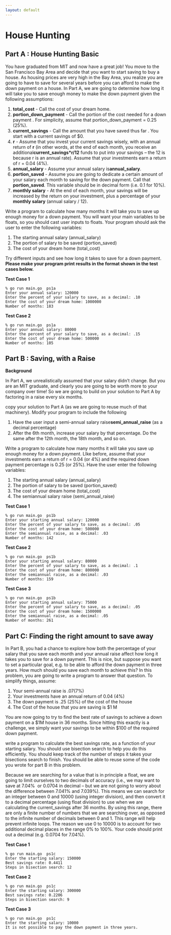 ```yaml
---
layout: default
---
```


# House Hunting


## Part A : House Hunting Basic

You have graduated from MIT and now have a great job! You move to the San Francisco Bay Area and
decide that you want to start saving to buy a house. As housing prices are very high in the Bay Area,
you realize you are going to have to save for several years before you can afford to make the down
payment on a house. In Part A, we are going to determine how long it will take you to save enough
money to make the down payment given the following assumptions:

1. **​total_cost** - Call the cost of your dream home ​.
2. **​portion_down_payment** -  Call the portion of the cost needed for a down payment ​. For
simplicity, assume that portion_down_payment = 0.25 (25%).
3. **current_savings​** - Call the amount that you have saved thus far ​. You start with a current
savings of $0.
4. **​r** - Assume that you invest your current savings wisely, with an annual return of **​r** ​(in other words,
at the end of each month, you receive an additional ​**current_savings*r/12**​ funds to put into
your savings – the 12 is because ​r​ is an annual rate). Assume that your investments earn a
return of r = 0.04 (4%).
5. **annual_salary** - Assume your annual salary is ​**annual_salary**​.
6. **​portion_saved​** - Assume you are going to dedicate a certain amount of your salary each month to saving for
the down payment. Call that **​portion_saved​**. This variable should be in decimal form (i.e. 0.1
for 10%).
7. **​monthly salary** - At the end of each month, your savings will be increased by the return on your investment,
plus a percentage of your **​monthly salary** ​(annual salary / 12).



Write a program to calculate how many months it will take you to save up enough money for a down
payment. You will want your main variables to be floats, so you should cast user inputs to floats.
Your program should ask the user to enter the following variables:
1. The starting annual salary (annual_salary)
2. The portion of salary to be saved (portion_saved)
3. The cost of your dream home (total_cost)

Try different inputs and see how long it takes to save for a down payment. **​Please make your
program print results in the format shown in the test cases below.**

**Test Case 1**
```
% go run main.go  ps1a
Enter your annual salary:​ 120000
Enter the percent of your salary to save, as a decimal:​ .10
Enter the cost of your dream home:​ 1000000
Number of months:​ 183
```

**Test Case 2**
```
% go run main.go  ps1a
Enter your annual salary:​ 80000
Enter the percent of your salary to save, as a decimal:​ .15
Enter the cost of your dream home:​ 500000
Number of months:​ 105
```

## Part B : Saving, with a Raise 

**Background**

In Part A, we unrealistically assumed that your salary didn’t change. But you are an MIT graduate, and
clearly you are going to be worth more to your company over time! So we are going to build on your
solution to Part A by factoring in a raise every six months.

copy your solution to Part A (as we are going to reuse much of that machinery). Modify
your program to include the following
1. Have the user input a semi-annual salary raise **​semi_annual_raise​** (as a decimal percentage)
2. After the 6​th​ month, increase your salary by that percentage. Do the same after the 12th
month, the 18​th​ month, and so on.


Write a program to calculate how many months it will take you save up enough money for a down
payment. LIke before, assume that your investments earn a return of ​r​ = 0.04 (or 4%) and the
required down payment percentage is 0.25 (or 25%). Have the user enter the following variables:
1. The starting annual salary (annual_salary)
2. The portion of salary to be saved (portion_saved)
3. The cost of your dream home (total_cost)
4. The semi­annual salary raise (semi_annual_raise)

**Test Case 1**
```
% go run main.go  ps1b
Enter your starting annual salary:​ 120000
Enter the percent of your salary to save, as a decimal:​ .05
Enter the cost of your dream home: ​500000
Enter the semi­annual raise, as a decimal:​ .03
Number of months:​ 142
```

**Test Case 2**
```
% go run main.go  ps1b
Enter your starting annual salary:​ 80000
Enter the percent of your salary to save, as a decimal:​ .1
Enter the cost of your dream home: ​800000
Enter the semi­annual raise, as a decimal:​ .03
Number of months:​ 159
```

**Test Case 3**
```
% go run main.go  ps1b
Enter your starting annual salary:​ 75000
Enter the percent of your salary to save, as a decimal:​ .05
Enter the cost of your dream home:​ 1500000
Enter the semi­annual raise, as a decimal:​ .05
Number of months:​ 261
```

## Part C: Finding the right amount to save away

In Part B, you had a chance to explore how both the percentage of your salary that you save each month
and your annual raise affect how long it takes you to save for a down payment. This is nice, but
suppose you want to set a particular goal, e.g. to be able to afford the down payment in three years.
How much should you save each month to achieve this? In this problem, you are going to write a
program to answer that question. To simplify things, assume:
1. Your semi-annual raise is .07(7%)
2. Your investments have an annual return of 0.04 (4%)
3. The down payment is .25 (25%) of the cost of the house 
4. The Cost of the house that you are saving is $1 M

You are now going to try to find the best rate of savings to achieve a down payment on a $1M house in
36 months. Since hitting this exactly is a challenge, we simply want your savings to be within $100 of
the required down payment.

write a program to calculate the best savings rate, as a function of your starting salary.
You should use ​bisection search​ to help you do this efficiently. You should keep track of the number of
steps it takes your bisections search to finish. You should be able to reuse some of the code you wrote
for part B in this problem.

Because we are searching for a value that is in principle a float, we are going to limit ourselves to two
decimals of accuracy (i.e., we may want to save at 7.04% ­­ or 0.0704 in decimal – but we are not
going to worry about the difference between 7.041% and 7.039%). This means we can search for an
integer​ between 0 and 10000 (using integer division), and then convert it to a decimal percentage
(using float division) to use when we are calculating the ​current_savings​ after 36 months. By using
this range, there are only a finite number of numbers that we are searching over, as opposed to the
infinite number of decimals between 0 and 1. This range will help prevent infinite loops. The reason we
use 0 to 10000 is to account for two additional decimal places in the range 0% to 100%. Your code
should print out a decimal (e.g. 0.0704 for 7.04%).




**Test Case 1**
```
% go run main.go  ps1c
Enter the starting salary:​ 150000
Best savings rate:​ 0.4411
Steps in bisection search:​ 12
```

**Test Case 2**
```
% go run main.go  ps1c
Enter the starting salary:​ 300000
Best savings rate:​ 0.2206
Steps in bisection search:​ 9
```

**Test Case 3**
```
% go run main.go  ps1c
Enter the starting salary:​ 10000
It is not possible to pay the down payment in three years.
```